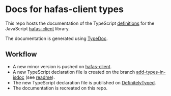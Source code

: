 # Docs for hafas-client types

This repo hosts the documentation of the TypeScript [definitions](https://github.com/DefinitelyTyped/DefinitelyTyped/blob/master/types/hafas-client/index.d.ts) for the JavaScript [hafas-client](https://github.com/public-transport/hafas-client) library.

The documentation is generated using [TypeDoc](https://typedoc.org/).

## Workflow

* A new minor version is pushed on [hafas-client]((https://github.com/public-transport/hafas-client)).
* A new TypeScript declaration file is created on the branch [add-types-in-jsdoc](https://github.com/bergmannjg/hafas-client/tree/add-types-in-jsdoc) (see [readme](https://github.com/bergmannjg/hafas-client/blob/add-types-in-jsdoc/typescript-readme.md)).
* The new TypeScript declaration file is published on [DefinitelyTyped](https://github.com/DefinitelyTyped/DefinitelyTyped/tree/master/types/hafas-client).
* The documentation is recreated on this repo.
